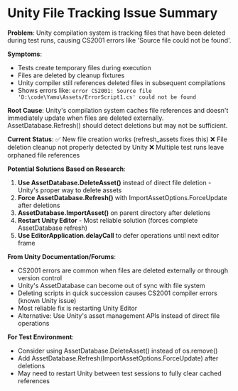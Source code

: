 # Unity File Tracking Issue Summary

**Problem**: Unity compilation system is tracking files that have been deleted during test runs, causing CS2001 errors like 'Source file could not be found'.

**Symptoms**:
- Tests create temporary files during execution
- Files are deleted by cleanup fixtures
- Unity compiler still references deleted files in subsequent compilations
- Shows errors like: `error CS2001: Source file 'D:\code\Yamu\Assets/ErrorScript1.cs' could not be found`

**Root Cause**:
Unity's compilation system caches file references and doesn't immediately update when files are deleted externally. AssetDatabase.Refresh() should detect deletions but may not be sufficient.

**Current Status**:
✅ New file creation works (refresh_assets fixes this)
❌ File deletion cleanup not properly detected by Unity
❌ Multiple test runs leave orphaned file references

**Potential Solutions Based on Research**:

1. **Use AssetDatabase.DeleteAsset()** instead of direct file deletion - Unity's proper way to delete assets
2. **Force AssetDatabase.Refresh()** with ImportAssetOptions.ForceUpdate after deletions
3. **AssetDatabase.ImportAsset()** on parent directory after deletions
4. **Restart Unity Editor** - Most reliable solution (forces complete AssetDatabase refresh)
5. **Use EditorApplication.delayCall** to defer operations until next editor frame

**From Unity Documentation/Forums**:
- CS2001 errors are common when files are deleted externally or through version control
- Unity's AssetDatabase can become out of sync with file system
- Deleting scripts in quick succession causes CS2001 compiler errors (known Unity issue)
- Most reliable fix is restarting Unity Editor
- Alternative: Use Unity's asset management APIs instead of direct file operations

**For Test Environment**:
- Consider using AssetDatabase.DeleteAsset() instead of os.remove()
- Add AssetDatabase.Refresh(ImportAssetOptions.ForceUpdate) after deletions
- May need to restart Unity between test sessions to fully clear cached references